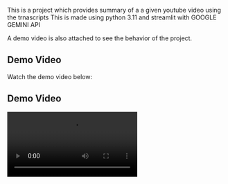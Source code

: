 This is a project which provides summary of a a given youtube video using the trnascripts
This is made using python 3.11 and streamlit with GOOGLE GEMINI API

A demo video is also attached to see the behavior of the project.

## Demo Video

Watch the demo video below:

## Demo Video

![Demo Video](https://github.com/Arka2708/yttsum/raw/main/yttsum.mp4)
